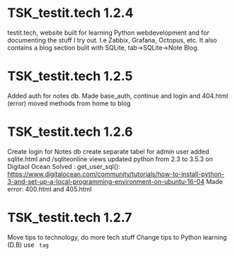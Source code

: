 # TSK_testit.tech 1.2.4

testit.tech, website built for learning Python webdevelopment and
for documenting the stuff I try out. I.e Zabbix, Grafana, Octopus, etc.
It also contains a blog section bulit with SQLite, tab->SQLite->Note Blog.

# TSK_testit.tech 1.2.5

Added auth for notes db.
Made base_auth, continue and login and 404.html (error)
moved methods from home to blog

# TSK_testit.tech 1.2.6
Create login for Notes db
create separate tabel for admin user
added sqlite.html and /sqliteonline views
updated python from 2.3 to 3.5.3 on Digitaol Ocean
Solved : get_user_sql():
https://www.digitalocean.com/community/tutorials/how-to-install-python-3-and-set-up-a-local-programming-environment-on-ubuntu-16-04
Made error: 400.html and 405.html

# TSK_testit.tech 1.2.7
Move tips to technology, do more tech stuff
Change tips to Python learning (D.B)
use <code> tag








